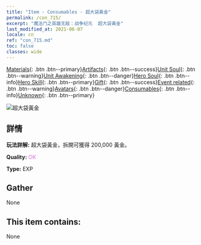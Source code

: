 ```yaml
---
title: "Item - Consumables - 超大袋黃金"
permalink: /con_715/
excerpt: "魔法门之英雄无敌：战争纪元  超大袋黃金"
last_modified_at: 2021-06-07
locale: cn
ref: "con_715.md"
toc: false
classes: wide
---
```

 [Materials](/ItemsCN/){: .btn .btn--primary}[Artifacts](/ItemsCN/Artifacts/){: .btn .btn--success}[Unit Soul](/ItemsCN/UnitSoul/){: .btn .btn--warning}[Unit Awakening](/ItemsCN/UnitAwakening/){: .btn .btn--danger}[Hero Soul](/ItemsCN/HeroSoul/){: .btn .btn--info}[Hero Skill](/ItemsCN/HeroSkill/){: .btn .btn--primary}[Gift](/ItemsCN/Gift/){: .btn .btn--success}[Event related](/ItemsCN/Events/){: .btn .btn--warning}[Avatars](/ItemsCN/Avatars/){: .btn .btn--danger}[Consumables](/ItemsCN/Consumables/){: .btn .btn--info}[Unknown](/ItemsCN/Unknown/){: .btn .btn--primary}

 ![超大袋黃金](/images/t/i_512.png)

## 詳情
 **玩法詳解:** 超大袋黃金，拆開可獲得 200,000 黃金。

 **Quality:** <span style="color: #DA70D6">OK</span>

 **Type:** EXP

## Gather

  None

## This item contains:

  None

